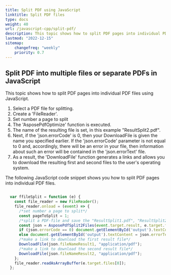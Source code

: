 ```yaml
---
title: Split PDF using JavaScript
linktitle: Split PDF files
type: docs
weight: 40
url: /javascript-cpp/split-pdf/
description: This topic shows how to split PDF pages into individual PDF files with Aspose.PDF for JavaScript via C++ .
lastmod: "2022-12-15"
sitemap:
    changefreq: "weekly"
    priority: 0.7
---
```


## Split PDF into multiple files or separate PDFs in JavaScript

This topic shows how to split PDF pages into individual PDF files using JavaScript. 

1. Select a PDF file for splitting.
1. Create a 'FileReader'.
1. Set number a page to split
1. The 'AsposePdfOptimize' function is executed.
1. The name of the resulting file is set, in this example "ResultSplit2.pdf".
1. Next, if the 'json.errorCode' is 0, then your DownloadFile is given the name you specified earlier. If the 'json.errorCode' parameter is not equal to 0 and, accordingly, there will be an error in your file, then information about such an error will be contained in the 'json.errorText' file.
1. As a result, the 'DownloadFile' function generates a links and allows you to download the resulting first and second files to the user's operating system.


The following JavaScript code snippet shows you how to split PDF pages into individual PDF files.

```js

  var ffileSplit = function (e) {
    const file_reader = new FileReader();
    file_reader.onload = (event) => {
      /*set number a page to split*/
      const pageToSplit = 1;
      /*split a PDF-file and save the "ResultSplit1.pdf", "ResultSplit2.pdf"*/
      const json = AsposePdfSplit2Files(event.target.result, e.target.files[0].name, pageToSplit, "ResultSplit1.pdf", "ResultSplit2.pdf");
      if (json.errorCode == 0) document.getElementById('output').textContent = e.target.files[0].name + " split: " + json.fileNameResult1 + ", " + json.fileNameResult2;
      else document.getElementById('output').textContent = json.errorText;
      /*make a link to download the first result file*/
      DownloadFile(json.fileNameResult1, "application/pdf");
      /*make a link to download the second result file*/
      DownloadFile(json.fileNameResult2, "application/pdf");
    };
    file_reader.readAsArrayBuffer(e.target.files[0]);
  };
```
